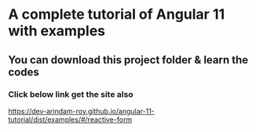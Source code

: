 # A complete tutorial of Angular 11 with examples

## You can download this project folder & learn the codes

### Click below link get the site also

<a href="https://dev-arindam-roy.github.io/angular-11-tutorial/dist/examples/#/reactive-form" target="_blank">
  https://dev-arindam-roy.github.io/angular-11-tutorial/dist/examples/#/reactive-form
  </a>
